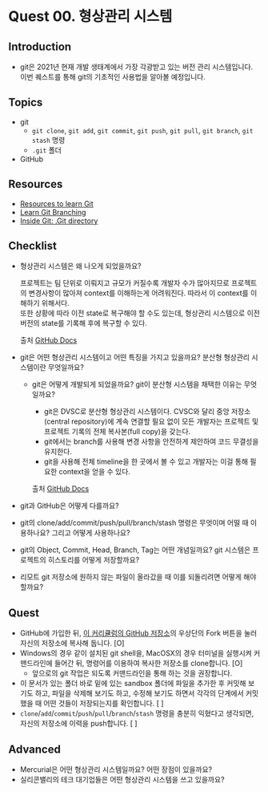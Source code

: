 # Quest 00. 형상관리 시스템

## Introduction
* git은 2021년 현재 개발 생태계에서 가장 각광받고 있는 버전 관리 시스템입니다. 이번 퀘스트를 통해 git의 기초적인 사용법을 알아볼 예정입니다.

## Topics
* git
  * `git clone`, `git add`, `git commit`, `git push`, `git pull`, `git branch`, `git stash` 명령
  * `.git` 폴더
* GitHub

## Resources
* [Resources to learn Git](https://try.github.io)
* [Learn Git Branching](https://learngitbranching.js.org/?locale=ko)
* [Inside Git: .Git directory](https://githowto.com/git_internals_git_directory)

## Checklist
* 형상관리 시스템은 왜 나오게 되었을까요?

  프로젝트는 팀 단위로 이뤄지고 규모가 커질수록 개발자 수가 많아지므로 프로젝트의 변경사항이 많아져 context를 이해하는게 어려워진다. 따라서 이 context를 이해하기 위해서다.    
  또한 상황에 따라 이전 state로 복구해야 할 수도 있는데, 형상관리 시스템으로 이전 버전의 state를 기록해 후에 복구할 수 있다.

  출처
  [GitHub Docs](https://docs.github.com/en/get-started/using-git/about-git)

* git은 어떤 형상관리 시스템이고 어떤 특징을 가지고 있을까요? 분산형 형상관리 시스템이란 무엇일까요?
  * git은 어떻게 개발되게 되었을까요? git이 분산형 시스템을 채택한 이유는 무엇일까요?
    - git은 DVSC로 분산형 형상관리 시스템이다. CVSC와 달리 중앙 저장소(central repository)에 계속 연결할 필요 없이 모든 개발자는 프로젝트 및 프로젝트 기록의 전체 복사본(full copy)을 갖는다.
    - git에서는 branch를 사용해 변경 사항을 안전하게 제안하여 코드 무결성을 유지한다.
    - git을 사용해 전체 timeline을 한 곳에서 볼 수 있고 개발자는 이걸 통해 필요한 context을 얻을 수 있다.

    출처
    [GitHub Docs](https://docs.github.com/en/get-started/using-git/about-git)

* git과 GitHub은 어떻게 다를까요?
* git의 clone/add/commit/push/pull/branch/stash 명령은 무엇이며 어떨 때 이용하나요? 그리고 어떻게 사용하나요?
* git의 Object, Commit, Head, Branch, Tag는 어떤 개념일까요? git 시스템은 프로젝트의 히스토리를 어떻게 저장할까요?
* 리모트 git 저장소에 원하지 않는 파일이 올라갔을 때 이를 되돌리려면 어떻게 해야 할까요?

## Quest
* GitHub에 가입한 뒤, [이 커리큘럼의 GitHub 저장소](https://github.com/KnowRe-Dev/WebDevCurriculum)의 우상단의 Fork 버튼을 눌러 자신의 저장소에 복사해 둡니다. [O]
* Windows의 경우 같이 설치된 git shell을, MacOSX의 경우 터미널을 실행시켜 커맨드라인에 들어간 뒤, 명령어를 이용하여 복사한 저장소를 clone합니다. [O]
  * 앞으로의 git 작업은 되도록 커맨드라인을 통해 하는 것을 권장합니다.
* 이 문서가 있는 폴더 바로 밑에 있는 sandbox 폴더에 파일을 추가한 후 커밋해 보기도 하고, 파일을 삭제해 보기도 하고, 수정해 보기도 하면서 각각의 단계에서 커밋했을 때 어떤 것들이 저장되는지를 확인합니다. [ ]
* `clone`/`add`/`commit`/`push`/`pull`/`branch`/`stash` 명령을 충분히 익혔다고 생각되면, 자신의 저장소에 이력을 push합니다. [ ]

## Advanced
* Mercurial은 어떤 형상관리 시스템일까요? 어떤 장점이 있을까요?
* 실리콘밸리의 테크 대기업들은 어떤 형상관리 시스템을 쓰고 있을까요?
